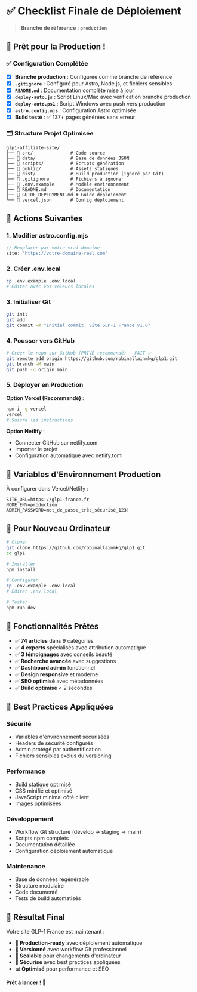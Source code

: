 # ✅ Checklist Finale de Déploiement

> **Branche de référence : `production`**

## 🎯 Prêt pour la Production !

### ✅ Configuration Complétée

- [x] **Branche production** : Configurée comme branche de référence
- [x] **`.gitignore`** : Configuré pour Astro, Node.js, et fichiers sensibles
- [x] **`README.md`** : Documentation complète mise à jour
- [x] **`deploy-auto.js`** : Script Linux/Mac avec vérification branche production
- [x] **`deploy-auto.ps1`** : Script Windows avec push vers production
- [x] **`astro.config.mjs`** : Configuration Astro optimisée
- [x] **Build testé** : ✅ 137+ pages générées sans erreur

### 🗂️ Structure Projet Optimisée

```
glp1-affiliate-site/
├── 📁 src/              # Code source
├── 📁 data/             # Base de données JSON  
├── 📁 scripts/          # Scripts génération
├── 📁 public/           # Assets statiques
├── 📁 dist/             # Build production (ignoré par Git)
├── 📄 .gitignore        # Fichiers à ignorer
├── 📄 .env.example      # Modèle environnement
├── 📄 README.md         # Documentation
├── 📄 GUIDE_DEPLOYMENT.md # Guide déploiement
└── 📄 vercel.json       # Config déploiement
```

## 🚀 Actions Suivantes

### 1. **Modifier astro.config.mjs**
```javascript
// Remplacer par votre vrai domaine
site: 'https://votre-domaine-reel.com'
```

### 2. **Créer .env.local**
```bash
cp .env.example .env.local
# Éditer avec vos valeurs locales
```

### 3. **Initialiser Git**
```bash
git init
git add .
git commit -m "Initial commit: Site GLP-1 France v1.0"
```

### 4. **Pousser vers GitHub**
```bash
# Créer le repo sur GitHub (PRIVÉ recommandé) - FAIT ✅
git remote add origin https://github.com/robinallainmkg/glp1.git
git branch -M main  
git push -u origin main
```

### 5. **Déployer en Production**

**Option Vercel (Recommandé)** :
```bash
npm i -g vercel
vercel
# Suivre les instructions
```

**Option Netlify** :
- Connecter GitHub sur netlify.com
- Importer le projet
- Configuration automatique avec netlify.toml

## 🔐 Variables d'Environnement Production

À configurer dans Vercel/Netlify :

```
SITE_URL=https://glp1-france.fr
NODE_ENV=production  
ADMIN_PASSWORD=mot_de_passe_très_sécurisé_123!
```

## 📱 Pour Nouveau Ordinateur

```bash
# Cloner
git clone https://github.com/robinallainmkg/glp1.git
cd glp1

# Installer
npm install

# Configurer
cp .env.example .env.local
# Éditer .env.local

# Tester
npm run dev
```

## 🎨 Fonctionnalités Prêtes

- ✅ **74 articles** dans 9 catégories
- ✅ **4 experts** spécialisés avec attribution automatique
- ✅ **3 témoignages** avec conseils beauté
- ✅ **Recherche avancée** avec suggestions
- ✅ **Dashboard admin** fonctionnel
- ✅ **Design responsive** et moderne
- ✅ **SEO optimisé** avec métadonnées
- ✅ **Build optimisé** < 2 secondes

## 🌟 Best Practices Appliquées

### Sécurité
- Variables d'environnement sécurisées
- Headers de sécurité configurés
- Admin protégé par authentification
- Fichiers sensibles exclus du versioning

### Performance  
- Build statique optimisé
- CSS minifié et optimisé
- JavaScript minimal côté client
- Images optimisées

### Développement
- Workflow Git structuré (develop → staging → main)
- Scripts npm complets
- Documentation détaillée
- Configuration déploiement automatique

### Maintenance
- Base de données régénérable
- Structure modulaire
- Code documenté
- Tests de build automatisés

## 🎉 Résultat Final

Votre site GLP-1 France est maintenant :
- **📱 Production-ready** avec déploiement automatique
- **🔄 Versionné** avec workflow Git professionnel  
- **🚀 Scalable** pour changements d'ordinateur
- **🔐 Sécurisé** avec best practices appliquées
- **📊 Optimisé** pour performance et SEO

**Prêt à lancer ! 🚀**

